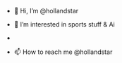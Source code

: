- 👋 Hi, I’m @hollandstar
- 👀 I’m interested in sports stuff & Ai

-
- 📫 How to reach me @hollandstar

<!---
hollandstar/hollandstar is a ✨ special ✨ repository because its `README.md` (this file) appears on your GitHub profile.
You can click the Preview link to take a look at your changes.
--->
